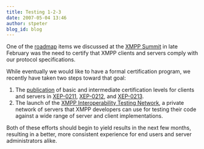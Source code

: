 ```yaml
---
title: Testing 1-2-3
date: 2007-05-04 13:46
author: stpeter
blog_id: blog
---
```


One of the [roadmap](https://xmpp.org/xsf/roadmap.shtml) items we discussed at the [XMPP Summit](http://blog.xmpp.org/?p=12) in late February was the need to certify that XMPP clients and servers comply with our protocol specifications. 

While eventually we would like to have a formal certification program, we recently have taken two steps toward that goal:

1.  The [publication](http://mail.jabber.org/pipermail/standards/2007-April/015073.html) of basic and intermediate certification levels for clients and servers in [XEP-0211](https://xmpp.org/extensions/xep-0211.html), [XEP-0212](https://xmpp.org/extensions/xep-0212.html), and [XEP-0213](https://xmpp.org/extensions/xep-0213.html).
2.  The launch of the [XMPP Interoperability Testing Network](https://xmpp.org/interop/), a private network of servers that XMPP developers can use for testing their code against a wide range of server and client implementations.

Both of these efforts should begin to yield results in the next few months, resulting in a better, more consistent experience for end users and server administrators alike.
